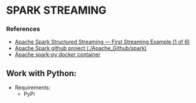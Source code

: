 # SPARK STREAMING

### References

-   <a href="https://medium.com/expedia-group-tech/apache-spark-structured-streaming-first-streaming-example-1-of-6-e8f3219748ef">Apache Spark Structured Streaming — First Streaming Example (1 of 6)</a>
-   <a href="https://github.com/apache/spark">Apache Spark github project (./Apache_Github/spark)</a>
-   <a href ="https://hub.docker.com/r/apache/spark-py/tags">Apache spark-py
    docker container</a>

## Work with Python:

-   Requirements:
    -   PyPi
